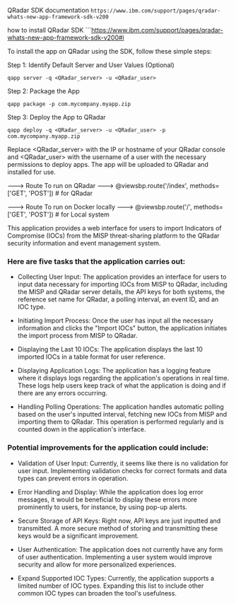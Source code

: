 
QRadar SDK documentation ```https://www.ibm.com/support/pages/qradar-whats-new-app-framework-sdk-v200```

how to install QRadar SDK ```https://www.ibm.com/support/pages/qradar-whats-new-app-framework-sdk-v200#i

To install the app on QRadar using the SDK, follow these simple steps:

Step 1: Identify Default Server and User Values (Optional)

```qapp server -q <QRadar_server> -u <QRadar_user>```

Step 2: Package the App

```qapp package -p com.mycompany.myapp.zip```

Step 3: Deploy the App to QRadar

```qapp deploy -q <QRadar_server> -u <QRadar_user> -p com.mycompany.myapp.zip```

Replace <QRadar_server> with the IP or hostname of your QRadar console and <QRadar_user> with the username of a user with the necessary permissions to deploy apps. The app will be uploaded to QRadar and installed for use.

---> Route To run on QRadar ---> @viewsbp.route('/index', methods=['GET', 'POST']) # for QRadar

---> Route To run on Docker locally  ---> @viewsbp.route('/', methods=['GET', 'POST']) # for Local system

This application provides a web interface for users to import Indicators of Compromise (IOCs) from the MISP threat-sharing platform to the QRadar security information and event management system. 

### Here are five tasks that the application carries out: ###

* Collecting User Input: The application provides an interface for users to input data necessary for importing IOCs from MISP to QRadar, including the MISP and QRadar server details, the API keys for both systems, the reference set name for QRadar, a polling interval, an event ID, and an IOC type.

* Initiating Import Process: Once the user has input all the necessary information and clicks the "Import IOCs" button, the application initiates the import process from MISP to QRadar.

* Displaying the Last 10 IOCs: The application displays the last 10 imported IOCs in a table format for user reference.

* Displaying Application Logs: The application has a logging feature where it displays logs regarding the application's operations in real time. These logs help users keep track of what the application is doing and if there are any errors occurring.

* Handling Polling Operations: The application handles automatic polling based on the user's inputted interval, fetching new IOCs from MISP and importing them to QRadar. This operation is performed regularly and is counted down in the application's interface.

### Potential improvements for the application could include: ###

* Validation of User Input: Currently, it seems like there is no validation for user input. Implementing validation checks for correct formats and data types can prevent errors in operation.

* Error Handling and Display: While the application does log error messages, it would be beneficial to display these errors more prominently to users, for instance, by using pop-up alerts.

* Secure Storage of API Keys: Right now, API keys are just inputted and transmitted. A more secure method of storing and transmitting these keys would be a significant improvement.

* User Authentication: The application does not currently have any form of user authentication. Implementing a user system would improve security and allow for more personalized experiences.

* Expand Supported IOC Types: Currently, the application supports a limited number of IOC types. Expanding this list to include other common IOC types can broaden the tool's usefulness.
